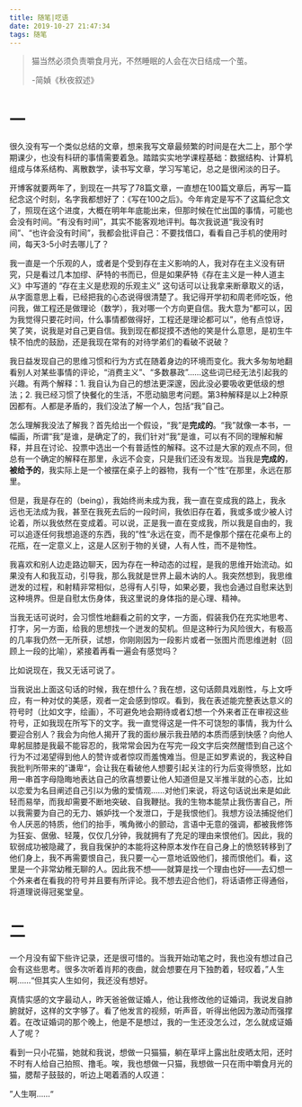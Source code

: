 ```yaml
---
title: 随笔|呓语
date: 2019-10-27 21:47:34
tags: 随笔
---
```


> 猫当然必须负责嚼食月光，不然睡眠的人会在次日结成一个茧。
>
> -简媜《秋夜叙述》

<!--more-->

# 一

很久没有写一个类似总结的文章，想来我写文章最频繁的时间是在大二上，那个学期课少，也没有科研的事情需要着急。踏踏实实地学课程基础：数据结构、计算机组成与体系结构、离散数学，读书写文章，学习写笔记，总之是很闲淡的日子。

开博客就要两年了，到现在一共写了78篇文章，一直想在100篇文章后，再写一篇纪念这个时刻，名字我都想好了：《写在100之后》。今年肯定是写不了这篇纪念文了，照现在这个进度，大概在明年年底能出来，但那时候在忙出国的事情，可能也会没有时间。“有没有时间”，其实不能客观地评判。每次我说道“我没有时间”、“也许会没有时间”，我都会批评自己：不要找借口，看看自己手机的使用时间，每天3-5小时去哪儿了？

我一直是一个乐观的人，或者是个受到存在主义影响的人，我对存在主义没有研究，只是看过几本加缪、萨特的书而已，但是如果萨特《存在主义是一种人道主义》中写道的 “存在主义是悲观的乐观主义” 这句话可以让我拿来断章取义的话，从字面意思上看，已经把我的心态说得很清楚了。我记得开学初和周老师吃饭，他问我，做工程还是做理论（数学），我对哪一个方向更自信。我大意为“都可以，因为我觉得只要花时间，什么事情都做得好，工程还是理论都可以”，他有点惊讶，笑了笑，说我是对自己更自信。我到现在都捉摸不透他的笑是什么意思，是初生牛犊不怕虎的鼓励，还是我现在常有的对待学弟们的看破不说破？

我日益发现自己的思维习惯和行为方式在随着身边的环境而变化。我大多匆匆地翻看别人对某些事情的评论，“消费主义”、“多数暴政”……这些词已经无法引起我的兴趣。有两个解释：1. 我自认为自己的想法更深邃，因此没必要吸收更低级的想法；2. 我已经习惯了快餐化的生活，不愿动脑思考问题。第3种解释是以上2种原因都有。人都是矛盾的，我们没法了解一个人，包括“我”自己。

怎么理解我没法了解我？首先给出一个假设，“我”是**完成的**。“我”就像一本书，一幅画，所谓“我”是谁，是确定了的，我们针对“我”是谁，可以有不同的理解和解释，并且在讨论、投票中选出一个有普适性的解释。这不过是大家的观点不同，但总有一个确定的解释在那里，永远不会变，只是我们还没有发现。当我是**完成的**，**被给予的**，我实际上是一个被摆在桌子上的器物，我有一个”性“在那里，永远在那里。

但是，我是存在的（being），我始终尚未成为我，我一直在变成我的路上，我永远也无法成为我，甚至在我死去后的一段时间，我依旧存在着，我或多或少被人讨论着，所以我依然在变成着。可以说，正是我一直在变成我，所以我是自由的，我可以追逐任何我想追逐的东西，我的”性“永远在变，而不是像那个摆在花桌布上的花瓶，在一定意义上，这是人区别于物的关键，人有人性，而不是物性。

我喜欢和别人边走路边聊天，因为存在一种动态的过程，是我的思维开始流动。如果没有人和我互动，引导我，那么我就是世界上最木讷的人。我突然想到，我思维迸发的过程，和射精非常相似，总得有人引导，如果必要，我也会通过自慰来达到这种境界。但是自慰太伤身体，我这里说的身体指的是心理、精神。

当我无话可说时，会习惯性地翻看之前的文字，一方面，假装我仍在充实地思考、打字，另一方面，给我的思想找一个迸发的契机。但是这种行为风险很大，有极高的几率我仍然一无所获，试想，你刚刚因为一段影片或者一张图片而思维迸射（回顾上一段的比喻），紧接着再看一遍会有感觉吗？

比如说现在，我又无话可说了。

当我说出上面这句话的时候，我在想什么？我在想，这句话颇具戏剧性，与上文呼应，有一种对仗的美感，观者一定会感到惊叹。看到，我在表述能完整表达意义的符号时（比如文字，绘画），不可避免地会期待或者幻想一个外来者正在审视这些符号，正如我现在所写下的文字。我一直觉得这是一件不可饶恕的事情，我为什么要迎合别人？我会为向他人揭开了我的面纱展示我丑陋的本质而感到快感？向他人卑躬屈膝是我最不能容忍的，我常常会因为在写完一段文字后突然醒悟到自己这个行为不过渴望得到他人的赞许或者惊叹而羞愧难当。但是正如罗素说的，我这种自我批判所带来的”谦卑“，会让我在看破他人想要引起关注的行为后变得愤怒，比如用一串首字母隐晦地表达自己的欣喜想要让他人知道但是又半推半就的心态，比如以恋爱为名目阐述自己引以为傲的爱情观……对他们来说，将这句话说出来是如此轻而易举，而我却需要不断地突破、自我鞭挞。我的生物本能禁止我伤害自己，所以我需要为自己的无力、嫉妒找一个发泄口，于是我恨他们。我想方设法捕捉他们令人厌恶的特质，他们的抬手，嘴角微小的颤动，言语中无意的强调，都被我修饰为狂妄、倨傲、轻蔑，仅仅几分钟，我就拥有了充足的理由来恨他们。因此，我的软弱成功被隐藏了，我自我保护的本能将这种原本发作在自己身上的愤怒转移到了他们身上，我不再需要恨自己，我只要一心一意地诋毁他们，接而恨他们。看，这里是一个非常幼稚无聊的人。因此我不想——就算是找一个理由也好——去幻想一个外来者在看我的符号并且要有所评论。我不想去迎合他们，将话语修正得通俗，将道理说得冠冕堂皇。

# 二

一个月没有留下些许记录，还是很可惜的。当我开始动笔之时，我也没有想过自己会有这些思考。很多次听着肖邦的夜曲，就会想要在月下独酌着，轻叹着，”人生啊……“但其实人生如何，我还没有想好。

真情实感的文字最动人，昨天爸爸做证婚人，他让我修改他的证婚词，我说发自肺腑就好，这样的文字够了。看了他发言的视频，听声音，听得出他因为激动而强撑着。在改证婚词的那个晚上，他是不是想过，我的一生还没怎么过，怎么就成证婚人了呢？

看到一只小花猫，她就和我说，想做一只猫猫，躺在草坪上露出肚皮晒太阳，还时不时有人给自己拍照、撸毛。唉，我也想做一只猫，我想做一只在雨中嚼食月光的猫，腮帮子鼓鼓的，听边上喝着酒的人叹道：

”人生啊……“

